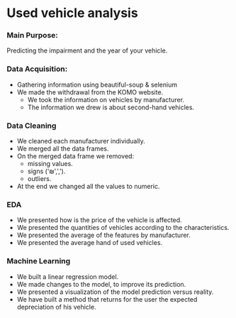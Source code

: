 # Used vehicle analysis

### Main Purpose:
Predicting the impairment and the year of your vehicle.

### Data Acquisition:
* Gathering information using beautiful-soup & selenium
* We made the withdrawal from the KOMO website.
  - We took the information on vehicles by manufacturer.
  - The information we drew is about second-hand vehicles.

### Data Cleaning
* We cleaned each manufacturer individually.
* We merged all the data frames.
* On the merged data frame we removed:
  - missing values.
  - signs ('₪',',').
  - outliers.
* At the end we changed all the values to numeric.

### EDA
* We presented how is the price of the vehicle is affected.
* We presented the quantities of vehicles according to the characteristics.
* We presented the average of the features by manufacturer.
* We presented the average hand of used vehicles.


### Machine Learning
* We built a linear regression model.
* We made changes to the model, to improve its prediction.
* We presented a visualization of the model prediction versus reality.
* We have built a method that returns for the user the expected depreciation of his vehicle.
